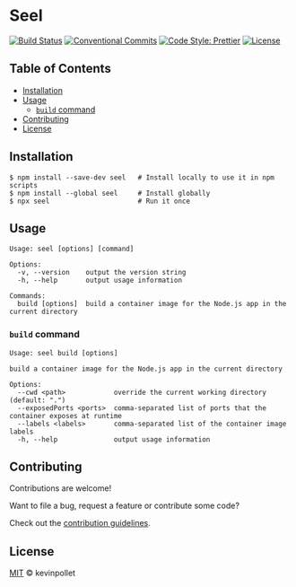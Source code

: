 # Seel <!-- omit in toc -->

[![Build Status](https://github.com/kevinpollet/seel/workflows/Build/badge.svg)](https://github.com/kevinpollet/seel/actions)
[![Conventional Commits](https://img.shields.io/badge/Conventional%20Commits-1.0.0-yellow.svg)](https://conventionalcommits.org)
[![Code Style: Prettier](https://img.shields.io/badge/code_style-prettier-ff69b4.svg)](https://github.com/prettier/prettier)
[![License](https://img.shields.io/badge/license-MIT-blue.svg)](./LICENSE.md)

## Table of Contents <!-- omit in toc -->

- [Installation](#installation)
- [Usage](#usage)
  - [`build` command](#build-command)
- [Contributing](#contributing)
- [License](#license)

## Installation

```shell
$ npm install --save-dev seel   # Install locally to use it in npm scripts
$ npm install --global seel     # Install globally
$ npx seel                      # Run it once
```

## Usage

```shell
Usage: seel [options] [command]

Options:
  -v, --version    output the version string
  -h, --help       output usage information

Commands:
  build [options]  build a container image for the Node.js app in the current directory
```

### `build` command

```shell
Usage: seel build [options]

build a container image for the Node.js app in the current directory

Options:
  --cwd <path>            override the current working directory (default: ".")
  --exposedPorts <ports>  comma-separated list of ports that the container exposes at runtime
  --labels <labels>       comma-separated list of the container image labels
  -h, --help              output usage information
```

## Contributing

Contributions are welcome!

Want to file a bug, request a feature or contribute some code?

Check out the [contribution guidelines](./CONTRIBUTING.md).

## License

[MIT](./LICENSE.md) © kevinpollet
